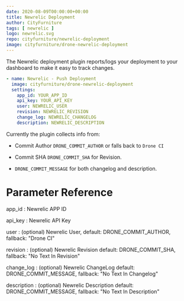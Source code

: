 ```yaml
---
date: 2020-08-09T00:00:00+00:00
title: Newrelic Deployment
author: CityFurniture
tags: [ newrelic ]
logo: newrelic.svg
repo: cityfurniture/newrelic-deployment
image: cityfurniture/drone-newrelic-deployment
---
```


The Newrelic deployment plugin reports/logs your deployment to your dashboard to make it easy to track changes.

```yaml
- name: Newrelic - Push Deployment
  image: cityfurniture/drone-newrelic-deployment
  settings:
    app_id: YOUR_APP_ID
    api_key: YOUR_API_KEY
    user: NEWRELIC_USER
    revision: NEWRELIC_REVISION
    change_log: NEWRELIC_CHANGELOG
    description: NEWRELIC_DESCRIPTION
```

Currently the plugin collects info from:

- Commit Author `DRONE_COMMIT_AUTHOR` or falls back to `Drone CI`

- Commit SHA `DRONE_COMMIT_SHA` for Revision.

- `DRONE_COMMIT_MESSAGE` for both changelog and description.

# Parameter Reference

app_id
: Newrelic APP ID

api_key
: Newrelic API Key

user
: (optional) Newrelic User, default: DRONE_COMMIT_AUTHOR, fallback: "Drone CI"

revision
: (optional) Newrelic Revision default: DRONE_COMMIT_SHA, fallback: "No Text In Revision"

change_log
: (optional) Newrelic ChangeLog default: DRONE_COMMIT_MESSAGE, fallback: "No Text In Changelog"

description
: (optional) Newrelic Description default: DRONE_COMMIT_MESSAGE, fallback: "No Text In Description"

